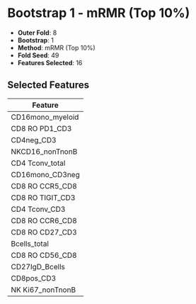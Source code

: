 # Bootstrap 1 - mRMR (Top 10%)

- **Outer Fold**: 8
- **Bootstrap**: 1
- **Method**: mRMR (Top 10%)
- **Fold Seed**: 49
- **Features Selected**: 16

## Selected Features

| Feature |
|---------|
| CD16mono_myeloid |
| CD8 RO PD1_CD3 |
| CD4neg_CD3 |
| NKCD16_nonTnonB |
| CD4 Tconv_total |
| CD16mono_CD3neg |
| CD8 RO CCR5_CD8 |
| CD8 RO TIGIT_CD3 |
| CD4 Tconv_CD3 |
| CD8 RO CCR6_CD8 |
| CD8 RO CD27_CD3 |
| Bcells_total |
| CD8 RO CD56_CD8 |
| CD27IgD_Bcells |
| CD8pos_CD3 |
| NK Ki67_nonTnonB |
